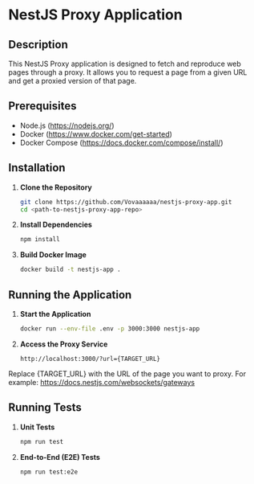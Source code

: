# NestJS Proxy Application

## Description

This NestJS Proxy application is designed to fetch and reproduce web pages through a proxy. 
It allows you to request a page from a given URL and get a proxied version of that page.

## Prerequisites

- Node.js (https://nodejs.org/)
- Docker (https://www.docker.com/get-started)
- Docker Compose (https://docs.docker.com/compose/install/)

## Installation

1. **Clone the Repository**

   ```bash
   git clone https://github.com/Vovaaaaaa/nestjs-proxy-app.git
   cd <path-to-nestjs-proxy-app-repo>

2. **Install Dependencies**

   ```bash
   npm install

3. **Build Docker Image**

   ```bash
   docker build -t nestjs-app .

## Running the Application

1. **Start the Application**

   ```bash
   docker run --env-file .env -p 3000:3000 nestjs-app

2. **Access the Proxy Service**

   ```http
   http://localhost:3000/?url={TARGET_URL}

  Replace {TARGET_URL} with the URL of the page you want to proxy. For example: https://docs.nestjs.com/websockets/gateways

## Running Tests

1. **Unit Tests**

   ```bash
   npm run test

2. **End-to-End (E2E) Tests**

   ```bash
   npm run test:e2e
